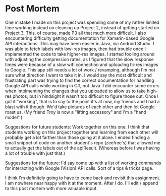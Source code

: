 # Post Mortem
One mistake I made on this project was spending some of my rather limited time working instead on cleaning up Project 2, instead of getting started on Project 3. This, of course, made P3 all that much more difficult. I also encountering difficulty getting documentation for Xamarin-based Google API interactions. This may have been easier in Java, via Android Studio. I was able to fetch labels with low-res images, then had trouble once I implemented the code to take higher-res images. I started fooling around with adjusting the compression rates, as I figured that the slow response times were because of a slow wifi connection and uploading hi-res images to Google. This app still needs a lot of work / revamping, although I'm not sure what direction I want to take it in. I would say the most difficult and frustrating part was trying to find the correct documentation for handling Google API calls while working in C#, not Java. I did encounter some errors when implmenting the changes that you uploaded to allow us to take high-res photos; but in hindsight it wasn't too difficult to figure those out. Once I got it "working", that is to say to the point it's at now, my friends and I had a blast with it though. We'd take pictures of each other and then let Google roast us. (My friend Troy is now a "lifting accessory" and I'm a "hand model".) 

Suggestions for future students: Work together on this one. I think that students working on this project together and learning from each other will probably get a lot farther than those going at it alone. I ended finding a small snippet of code on another student's repo (zeefree's) that allowed me to actually get the labels out of the apiResult. (Whereas before I was having a lot of trouble with just that.)

Suggestions for the future: I'd say come up with a list of working commands for interacting with Google (Vision) API calls. Sort of a tips & tricks page.

I think I'm definitely going to have to come back and revisit this assignment. I am nowhere near happy with it at the moment. After I do, I'll edit / append to this post mortem with more valuable input.
